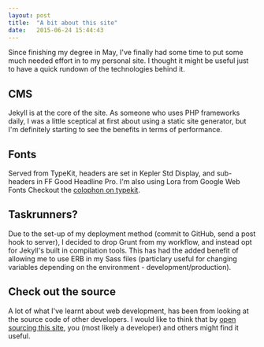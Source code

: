 ```yaml
---
layout: post
title:  "A bit about this site"
date:   2015-06-24 15:44:43
---
```


Since finishing my degree in May, I've finally had some time to put some much needed effort in to my personal site. I thought it might be useful just to have a quick rundown of the technologies behind it.

## CMS

Jekyll is at the core of the site. As someone who uses PHP frameworks daily, I was a little sceptical at first about using a static site generator, but I'm definitely starting to see the benefits in terms of performance.

## Fonts

Served from TypeKit, headers are set in Kepler Std Display, and sub-headers in FF Good Headline Pro. I'm also using Lora from Google Web Fonts Checkout the [colophon on typekit](https://typekit.com/colophons/fen3rqm).

## Taskrunners?

Due to the set-up of my deployment method (commit to GitHub, send a post hook to server), I decided to drop Grunt from my workflow, and instead opt for Jekyll's built in compilation tools. This has had the added benefit of allowing me to use ERB in my Sass files (particlary useful for changing variables depending on the environment - development/production).

## Check out the source

A lot of what I've learnt about web development, has been from looking at the source code of other developers. I would like to think that by [open sourcing this site](https://github.com/alexpate/alexpate.uk), you (most likely a developer) and others might find it useful.
